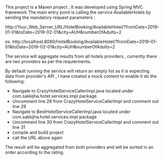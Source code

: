 This project is a Maven project , It was developed using Spring MVC framework
The main entry point is calling the service AvailableHotels by sending the mandatory request parameters :

http://Your_Web_Server_URL/HotelBooking/AvailableHotel/?fromDate=2019-01-01&toDate=2019-02-01&city=AUH&numberOfAdults=2

ex. http://localhost:8080/HotelBooking/AvailableHotel/?fromDate=2019-01-01&toDate=2019-02-01&city=AUH&numberOfAdults=2


The service will aggregate results from all hotels providers , currently there are two providers as per the requierments.

By default running the service will return an empty list as it is expecting data from provider's API , 
I have created a mock content to enable it do the following:

- Navigate to CrazyHotelServiceCallerImpl.java  located under com.sakkijha.hotel.services.impl package
- Uncomment line 28 from CrazyHotelServiceCallerImpl and comment out line 29
- Navigate to BestHotelServiceCallerImpl.java located under com.sakkijha.hotel.services.impl package
- Uncomment line 30 from CrazyHotelServiceCallerImpl and comment out line 31
- compile and build project
- call the URL above again


The result will be aggregated from both providers and will be sorted in an order according to the rating.

